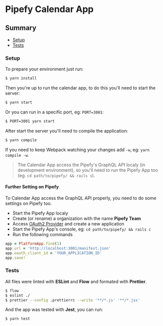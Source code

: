 # Pipefy Calendar App

## Summary

* [Setup](#setup)
* [Tests](#tests)

### Setup

To prepare your environment just run:

```bash
$ yarn install
```

Then you're up to run the calendar app, to do this you'll need to start the server:

```bash
$ yarn start
```

Or you can run in a specific port, eg: `PORT=3001`:

```bash
$ PORT=3001 yarn start
```

After start the server you'll need to compile the application:

```bash
$ yarn compile
```

If you need to keep Webpack watching your changes add `-w`, eg: `yarn compile -w`.

> The Calendar App access the Pipefy's GraphQL API localy (in development environment), so you'll need to run the Pipefy App too (eg. `cd path/to/pipefy/ && rails s`).

#### Further Setting on Pipefy

To Calendar App access the GraphQL API properly, you need to do some settings on Pipefy too.

* Start the Pipefy App localy
* Create (or rename) a organization with the name **Pipefy Team**
* Access [OAuth2 Provider](http://localhost:3000/oauth/applications/) and create a new application
* Start the Pipefy App's console, eg: `cd path/to/pipefy/ && rails c`
* Run the following commands

```ruby
app = PlatformApp.find(1)
app.url = 'http://localhost:3001/manifest.json'
app.oauth_client_id = 'YOUR_APPLICATION_ID'
app.save!
```

### Tests

All files were linted with **ESLint** and **Flow** and formated with **Prettier**.

```bash
$ flow
$ eslint ./
$ prettier --config .prettierrc --write '**/*.js' '**/*.jsx'
```

And the app was tested with **Jest**, you can run:

```bash
$ yarn test
```
